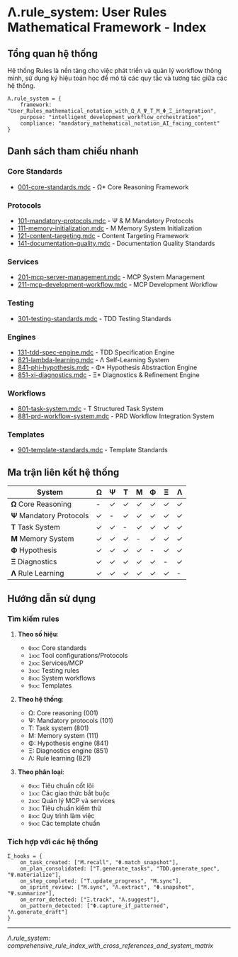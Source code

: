 <!-- CONTENT_TARGET: AI_FACING - Mathematical notation User_Rules framework -->

# Λ.rule_system: User Rules Mathematical Framework - Index

## Tổng quan hệ thống

Hệ thống Rules là nền tảng cho việc phát triển và quản lý workflow thông minh, sử dụng ký hiệu toán học để mô tả các quy tắc và tương tác giữa các hệ thống.

```
Λ.rule_system = {
    framework: "User_Rules_mathematical_notation_with_Ω_Λ_Ψ_T_M_Φ_Ξ_integration",
    purpose: "intelligent_development_workflow_orchestration",
    compliance: "mandatory_mathematical_notation_AI_facing_content"
}
```

## Danh sách tham chiếu nhanh

### Core Standards
- [001-core-standards.mdc](001-core-standards.mdc) - Ω* Core Reasoning Framework

### Protocols
- [101-mandatory-protocols.mdc](101-mandatory-protocols.mdc) - Ψ & M Mandatory Protocols
- [111-memory-initialization.mdc](111-memory-initialization.mdc) - M Memory System Initialization
- [121-content-targeting.mdc](121-content-targeting.mdc) - Content Targeting Framework
- [141-documentation-quality.mdc](141-documentation-quality.mdc) - Documentation Quality Standards

### Services
- [201-mcp-server-management.mdc](201-mcp-server-management.mdc) - MCP System Management
- [211-mcp-development-workflow.mdc](211-mcp-development-workflow.mdc) - MCP Development Workflow

### Testing
- [301-testing-standards.mdc](301-testing-standards.mdc) - TDD Testing Standards

### Engines
- [131-tdd-spec-engine.mdc](131-tdd-spec-engine.mdc) - TDD Specification Engine
- [821-lambda-learning.mdc](821-lambda-learning.mdc) - Λ Self-Learning System
- [841-phi-hypothesis.mdc](841-phi-hypothesis.mdc) - Φ* Hypothesis Abstraction Engine
- [851-xi-diagnostics.mdc](851-xi-diagnostics.mdc) - Ξ* Diagnostics & Refinement Engine

### Workflows
- [801-task-system.mdc](801-task-system.mdc) - T Structured Task System
- [881-prd-workflow-system.mdc](881-prd-workflow-system.mdc) - PRD Workflow Integration System

### Templates
- [901-template-standards.mdc](901-template-standards.mdc) - Template Standards

## Ma trận liên kết hệ thống

| System | Ω | Ψ | T | M | Φ | Ξ | Λ |
|--------|---|---|---|---|---|---|---|
| **Ω** Core Reasoning | - | ✓ | ✓ | ✓ | ✓ | ✓ | ✓ |
| **Ψ** Mandatory Protocols | ✓ | - | ✓ | ✓ | ✓ | ✓ | ✓ |
| **T** Task System | ✓ | ✓ | - | ✓ | ✓ | ✓ | ✓ |
| **M** Memory System | ✓ | ✓ | ✓ | - | ✓ | ✓ | ✓ |
| **Φ** Hypothesis | ✓ | ✓ | ✓ | ✓ | - | ✓ | ✓ |
| **Ξ** Diagnostics | ✓ | ✓ | ✓ | ✓ | ✓ | - | ✓ |
| **Λ** Rule Learning | ✓ | ✓ | ✓ | ✓ | ✓ | ✓ | - |

## Hướng dẫn sử dụng

### Tìm kiếm rules

1. **Theo số hiệu**:
   - `0xx`: Core standards
   - `1xx`: Tool configurations/Protocols
   - `2xx`: Services/MCP
   - `3xx`: Testing rules
   - `8xx`: System workflows
   - `9xx`: Templates

2. **Theo hệ thống**:
   - Ω: Core reasoning (001)
   - Ψ: Mandatory protocols (101)
   - T: Task system (801)
   - M: Memory system (111)
   - Φ: Hypothesis engine (841)
   - Ξ: Diagnostics engine (851)
   - Λ: Rule learning (821)

3. **Theo phân loại**:
   - `0xx`: Tiêu chuẩn cốt lõi
   - `1xx`: Các giao thức bắt buộc
   - `2xx`: Quản lý MCP và services
   - `3xx`: Tiêu chuẩn kiểm thử
   - `8xx`: Quy trình làm việc
   - `9xx`: Các template chuẩn

### Tích hợp với các hệ thống

```
Σ_hooks = {
    on_task_created: ["M.recall", "Φ.match_snapshot"],
    on_plan_consolidated: ["T.generate_tasks", "TDD.generate_spec", "Ψ.materialize"],
    on_step_completed: ["T.update_progress", "M.sync"],
    on_sprint_review: ["M.sync", "Λ.extract", "Φ.snapshot", "Ψ.summarize"],
    on_error_detected: ["Ξ.track", "Λ.suggest"],
    on_pattern_detected: ["Φ.capture_if_patterned", "Λ.generate_draft"]
}
```

---
*Λ.rule_system: comprehensive_rule_index_with_cross_references_and_system_matrix* 